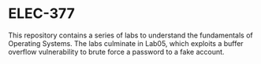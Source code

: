 # ELEC-377
This repository contains a series of labs to understand the fundamentals of Operating Systems. The labs culminate in Lab05, which exploits a buffer overflow vulnerability to brute force a password to a fake account.
